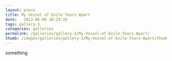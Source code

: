 ```yaml
---
layout: piece
title: My Vessel of Exile Tears Apart
date:   2013-06-06 10:29:39
tags: gallery-3
categories: galleries
permalink: /galleries/gallery-3/My-Vessel-of-Exile-Tears-Apart/
thumb: /images/galleries/gallery-3/My-Vessel-of-Exile-Tears-Apart/thumb.jpg
---
```


something